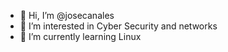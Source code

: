 - 👋 Hi, I’m @josecanales
- 👀 I’m interested in Cyber Security and networks
- 🌱 I’m currently learning Linux

<!---
josecanales/josecanales is a ✨ special ✨ repository because its `README.md` (this file) appears on your GitHub profile.
You can click the Preview link to take a look at your changes.
--->

